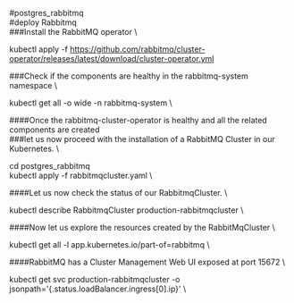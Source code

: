 #postgres_rabbitmq \
#deploy Rabbitmq \
###Install the RabbitMQ operator \

kubectl apply -f https://github.com/rabbitmq/cluster-operator/releases/latest/download/cluster-operator.yml


###Check if the components are healthy in the rabbitmq-system namespace \

kubectl get all -o wide -n rabbitmq-system \

####Once the rabbitmq-cluster-operator is healthy and all the related components are created \
###let us now proceed with the installation of a RabbitMQ Cluster in our Kubernetes. \


cd postgres_rabbitmq \
kubectl apply -f rabbitmqcluster.yaml \


####Let us now check the status of our RabbitmqCluster. \

kubectl describe RabbitmqCluster production-rabbitmqcluster \

####Now let us explore the resources created by the RabbitMqCluster \

kubectl get all -l app.kubernetes.io/part-of=rabbitmq \

####RabbitMQ has a Cluster Management Web UI exposed at port 15672 \

kubectl get svc production-rabbitmqcluster -o jsonpath='{.status.loadBalancer.ingress[0].ip}' \
